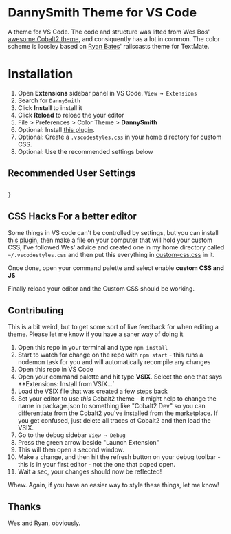 # DannySmith Theme for VS Code

A theme for VS Code. The code and structure was lifted from Wes Bos' [awesome Cobalt2 theme](https://github.com/wesbos/cobalt2-vscode/), and consiquently has a lot in common. The color scheme is loosley based on [Ryan Bates](https://twitter.com/rbates)' railscasts theme for TextMate.

# Installation

1. Open **Extensions** sidebar panel in VS Code. `View → Extensions`
2. Search for `DannySmith`
3. Click **Install** to install it
4. Click **Reload** to reload the your editor
5. File > Preferences > Color Theme > **DannySmith**
6. Optional: Install [this plugin](https://github.com/be5invis/vscode-custom-css).
7. Optional: Create a `.vscodestyles.css` in your home directory for custom CSS.
8. Optional: Use the recommended settings below

## Recommended User Settings

```js

}
```

## CSS Hacks For a better editor
Some things in VS code can't be controlled by settings, but you can install [this plugin](https://github.com/be5invis/vscode-custom-css), then make a file on your computer that will hold your custom CSS, I've followed Wes' advice and created one in my home directory called `~/.vscodestyles.css` and then put this everything in [custom-css.css](https://github.com/wesbos/cobalt2-vscode/blob/master/./custom-css.css) in it.

Once done, open your command palette and select enable **custom CSS and JS**

Finally reload your editor and the Custom CSS should be working.

## Contributing
This is a bit weird, but to get some sort of live feedback for when editing a theme. Please let me know if you have a saner way of doing it

1. Open this repo in your terminal and type `npm install`
1. Start to watch for change on the repo with `npm start` - this runs a nodemon task for you and will automatically recompile any changes
1. Open this repo in VS Code
1. Open your command palette and hit type **VSIX**. Select the one that says **Extensions: Install from VSIX...`
1. Load the VSIX file that was created a few steps back
1. Set your editor to use _this_ Cobalt2 theme - it might help to change the name in package.json to something like "Cobalt2 Dev" so you can differentiate from the Cobalt2 you've installed from the marketplace. If you get confused, just delete all traces of Cobalt2 and then load the VSIX.
1. Go to the debug sidebar `View → Debug`
1. Press the green arrow beside "Launch Extension"
1. This will then open a second window.
1. Make a change, and then hit the refresh button on your debug toolbar - this is in your first editor - not the one that poped open.
1. Wait a sec, your changes should now be reflected!

Whew. Again, if you have an easier way to style these things, let me know!

## Thanks

Wes and Ryan, obviously.
